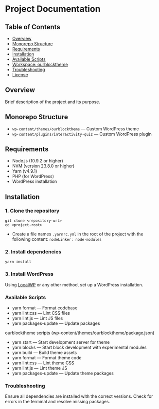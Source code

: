 # Project Documentation

## Table of Contents

- [Overview](#overview)
- [Monorepo Structure](#monorepo-structure)
- [Requirements](#requirements)
- [Installation](#installation)
- [Available Scripts](#available-scripts)
- [Workspace: ourblocktheme](#workspace-ourblocktheme)
- [Troubleshooting](#troubleshooting)
- [License](#license)

## Overview

Brief description of the project and its purpose.

## Monorepo Structure

- `wp-content/themes/ourblocktheme` — Custom WordPress theme
- `wp-content/plugins/interactivity-quiz` — Custom WordPress plugin

## Requirements

- Node.js (10.9.2 or higher)
- NVM (version 23.8.0 or higher)
- Yarn (v4.9.1)
- PHP (for WordPress)
- WordPress installation

## Installation

### 1. Clone the repository

```
git clone <repository-url>
cd <project-root>
````

- Create a file names `.yarnrc.yml` in the root of the project with the following content:
  `nodeLinker: node-modules`

### 2. Install dependencies

````
yarn install
````

### 3. Install WordPress

Using [LocalWP](https://localwp.com/) or any other method, set up a WordPress installation.

### Available Scripts

- yarn format — Format codebase
- yarn lint:css — Lint CSS files
- yarn lint:js — Lint JS files
- yarn packages-update — Update packages

ourblocktheme scripts (wp-content/themes/ourblocktheme/package.json)

- yarn start — Start development server for theme
- yarn blocks — Start block development with experimental modules
- yarn build — Build theme assets
- yarn format — Format theme code
- yarn lint:css — Lint theme CSS
- yarn lint:js — Lint theme JS
- yarn packages-update — Update theme packages

### Troubleshooting

Ensure all dependencies are installed with the correct versions.
Check for errors in the terminal and resolve missing packages.
